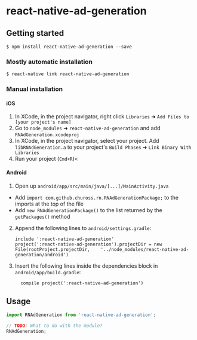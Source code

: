 
# react-native-ad-generation

## Getting started

`$ npm install react-native-ad-generation --save`

### Mostly automatic installation

`$ react-native link react-native-ad-generation`

### Manual installation


#### iOS

1. In XCode, in the project navigator, right click `Libraries` ➜ `Add Files to [your project's name]`
2. Go to `node_modules` ➜ `react-native-ad-generation` and add `RNAdGeneration.xcodeproj`
3. In XCode, in the project navigator, select your project. Add `libRNAdGeneration.a` to your project's `Build Phases` ➜ `Link Binary With Libraries`
4. Run your project (`Cmd+R`)<

#### Android

1. Open up `android/app/src/main/java/[...]/MainActivity.java`
  - Add `import com.github.chuross.rn.RNAdGenerationPackage;` to the imports at the top of the file
  - Add `new RNAdGenerationPackage()` to the list returned by the `getPackages()` method
2. Append the following lines to `android/settings.gradle`:
  	```
  	include ':react-native-ad-generation'
  	project(':react-native-ad-generation').projectDir = new File(rootProject.projectDir, 	'../node_modules/react-native-ad-generation/android')
  	```
3. Insert the following lines inside the dependencies block in `android/app/build.gradle`:
  	```
      compile project(':react-native-ad-generation')
  	```


## Usage
```javascript
import RNAdGeneration from 'react-native-ad-generation';

// TODO: What to do with the module?
RNAdGeneration;
```
  